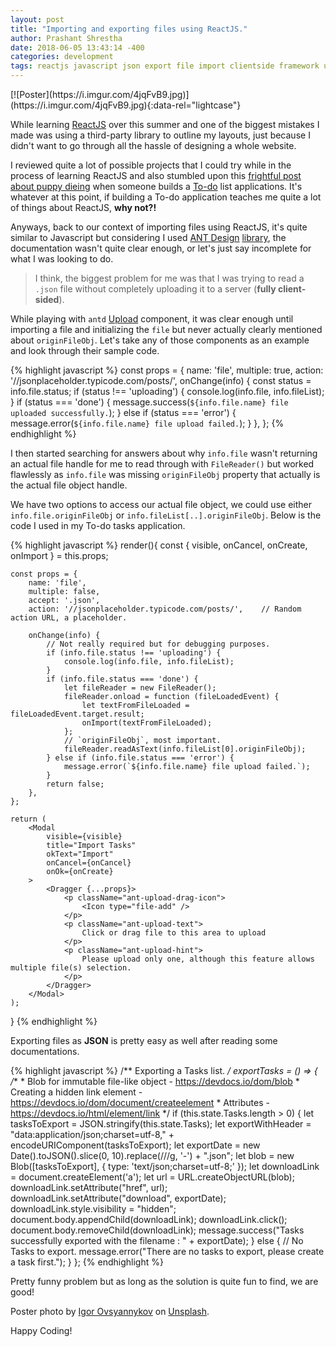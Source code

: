 ```yaml
---
layout: post
title: "Importing and exporting files using ReactJS." 
author: Prashant Shrestha 
date: 2018-06-05 13:43:14 -400 
categories: development
tags: reactjs javascript json export file import clientside framework upload 
---
```


<div class="poster" markdown="1">
[![Poster](https://i.imgur.com/4jqFvB9.jpg)](https://i.imgur.com/4jqFvB9.jpg){:data-rel="lightcase"}
</div>

While learning [ReactJS](https://reactjs.org/) over this summer and one of the biggest mistakes I made was using a third-party library to outline my layouts, just because I didn't want to go through all the hassle of designing a whole website.

I reviewed quite a lot of possible projects that I could try while in the process of learning ReactJS and also stumbled upon this [frightful post about puppy dieing](https://medium.freecodecamp.org/every-time-you-build-a-to-do-list-app-a-puppy-dies-505b54637a5d) when someone builds a [To-do](https://intern0t.github.io/Trail/) list applications. It's whatever at this point, if building a To-do application teaches me quite a lot of things about ReactJS, **why not?!**

Anyways, back to our context of importing files using ReactJS, it's quite similar to Javascript but considering I used [ANT Design](https://ant.design/) [library](https://www.npmjs.com/package/antd), the documentation wasn't quite clear enough, or let's just say incomplete for what I was looking to do. 

> I think, the biggest problem for me was that I was trying to read a `.json` file without completely uploading it to a server (**fully client-sided**).
<!--excerpt-->

While playing with `antd` [Upload](https://ant.design/components/upload/) component, it was clear enough until importing a file and initializing the `file` but never actually clearly mentioned about `originFileObj`. Let's take any of those components as an example and look through their sample code.

{% highlight javascript %}
const props = {
  name: 'file',
  multiple: true,
  action: '//jsonplaceholder.typicode.com/posts/',
  onChange(info) {
    const status = info.file.status;
    if (status !== 'uploading') {
      console.log(info.file, info.fileList);
    }
    if (status === 'done') {
      message.success(`${info.file.name} file uploaded successfully.`);
    } else if (status === 'error') {
      message.error(`${info.file.name} file upload failed.`);
    }
  },
};
{% endhighlight %}

I then started searching for answers about why `info.file` wasn't returning an actual file handle for me to read through with `FileReader()` but worked flawlessly as `info.file` was missing `originFileObj` property that actually is the actual file object handle. 

We have two options to access our actual file object, we could use either `info.file.originFileObj` or `info.fileList[..].originFileObj`. Below is the code I used in my To-do tasks application.

{% highlight javascript %}
render(){
    const { visible, onCancel, onCreate, onImport } = this.props;

    const props = {
        name: 'file',
        multiple: false,
        accept: '.json',
        action: '//jsonplaceholder.typicode.com/posts/',    // Random action URL, a placeholder.

        onChange(info) {
            // Not really required but for debugging purposes.
            if (info.file.status !== 'uploading') {
                console.log(info.file, info.fileList);
            }
            if (info.file.status === 'done') {
                let fileReader = new FileReader();
                fileReader.onload = function (fileLoadedEvent) {
                    let textFromFileLoaded = fileLoadedEvent.target.result;
                    onImport(textFromFileLoaded);
                };
                // `originFileObj`, most important.
                fileReader.readAsText(info.fileList[0].originFileObj);
            } else if (info.file.status === 'error') {
                message.error(`${info.file.name} file upload failed.`);
            }
            return false;
        },
    };

    return (
        <Modal
            visible={visible}
            title="Import Tasks"
            okText="Import"
            onCancel={onCancel}
            onOk={onCreate}
        >
            <Dragger {...props}>
                <p className="ant-upload-drag-icon">
                    <Icon type="file-add" />
                </p>
                <p className="ant-upload-text">
                    Click or drag file to this area to upload
                </p>
                <p className="ant-upload-hint">
                    Please upload only one, although this feature allows multiple file(s) selection.
                </p>
            </Dragger>
        </Modal>
    );
}
{% endhighlight %}

Exporting files as **JSON** is pretty easy as well after reading some documentations.

{% highlight javascript %}
/** Exporting a Tasks list. */
exportTasks = () => {
    /**
     * Blob for immutable file-like object - https://devdocs.io/dom/blob
     * Creating a hidden link element - https://devdocs.io/dom/document/createelement
     * Attributes - https://devdocs.io/html/element/link
     */
    if (this.state.Tasks.length > 0) {
        let tasksToExport = JSON.stringify(this.state.Tasks);
        let exportWithHeader = "data:application/json;charset=utf-8," + encodeURIComponent(tasksToExport);
        let exportDate = new Date().toJSON().slice(0, 10).replace(/\//g, '-') + ".json";
        let blob = new Blob([tasksToExport], { type: 'text/json;charset=utf-8;' });
        let downloadLink = document.createElement('a');
        let url = URL.createObjectURL(blob);
        downloadLink.setAttribute("href", url);
        downloadLink.setAttribute("download", exportDate);
        downloadLink.style.visibility = "hidden";
        document.body.appendChild(downloadLink);
        downloadLink.click();
        document.body.removeChild(downloadLink);
        message.success("Tasks successfully exported with the filename : " + exportDate);
    } else {
        // No Tasks to export.
        message.error("There are no tasks to export, please create a task first.");
    }
};
{% endhighlight %}

Pretty funny problem but as long as the solution is quite fun to find, we are good!

Poster photo by [Igor Ovsyannykov](https://unsplash.com/photos/zIAOSvHzvBw) on [Unsplash](https://unsplash.com/).

Happy Coding!
